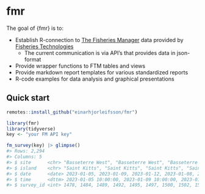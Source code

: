 
<!-- README.md is generated from README.Rmd. Please edit that file -->

# fmr

<!-- badges: start -->
<!-- badges: end -->

The goal of {fmr} is to:

- Establish R-connection to [The Fisheries
  Manager](https://fimsehf.atlassian.net/wiki/spaces/FT/overview?homepageId=3175186440)
  data provided by [Fisheries Technologies](https://fishtech.is)
  - The current communication is via API’s that provides data in
    json-format
- Provide wrapper functions to FTM tables and views
- Provide markdown report templates for various standardized reports
- R-code examples for data analysis and graphical presentations

## Quick start

``` r
remotes::install_github("einarhjorleifsson/fmr")
```

``` r
library(fmr)
library(tidyverse)
key <- "your FM API key"
```

``` r
fm_survey(key) |> glimpse()
#> Rows: 2,294
#> Columns: 5
#> $ site      <chr> "Basseterre West", "Basseterre West", "Basseterre West", "Ba…
#> $ island    <chr> "Saint Kitts", "Saint Kitts", "Saint Kitts", "Saint Kitts", …
#> $ date      <date> 2023-01-05, 2023-01-09, 2023-01-12, 2023-01-08, 2023-01-08,…
#> $ time      <dttm> 2023-01-05 10:00:00, 2023-01-09 10:00:00, 2023-01-12 10:00:…
#> $ survey_id <int> 1478, 1484, 1489, 1492, 1495, 1497, 1500, 1502, 1503, 1505, …
```
